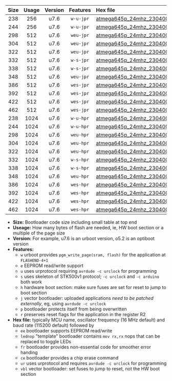 |Size|Usage|Version|Features|Hex file|
|:-:|:-:|:-:|:-:|:--|
|238|256|u7.6|`w-u-jpr`|[atmega645p_24mhz_230400bps_ur_vbl.hex](https://raw.githubusercontent.com/stefanrueger/urboot/main//atmega645p_24mhz_230400bps_ur_vbl.hex)|
|244|256|u7.6|`w-u-jpr`|[atmega645p_24mhz_230400bps_lednop_ur_vbl.hex](https://raw.githubusercontent.com/stefanrueger/urboot/main//atmega645p_24mhz_230400bps_lednop_ur_vbl.hex)|
|298|512|u7.6|`weu-jpr`|[atmega645p_24mhz_230400bps_ee_ur_vbl.hex](https://raw.githubusercontent.com/stefanrueger/urboot/main//atmega645p_24mhz_230400bps_ee_ur_vbl.hex)|
|304|512|u7.6|`weu-jpr`|[atmega645p_24mhz_230400bps_ee_lednop_ur_vbl.hex](https://raw.githubusercontent.com/stefanrueger/urboot/main//atmega645p_24mhz_230400bps_ee_lednop_ur_vbl.hex)|
|322|512|u7.6|`weu-jpr`|[atmega645p_24mhz_230400bps_ee_lednop_fr_ur_vbl.hex](https://raw.githubusercontent.com/stefanrueger/urboot/main//atmega645p_24mhz_230400bps_ee_lednop_fr_ur_vbl.hex)|
|332|512|u7.6|`w-s-jpr`|[atmega645p_24mhz_230400bps_vbl.hex](https://raw.githubusercontent.com/stefanrueger/urboot/main//atmega645p_24mhz_230400bps_vbl.hex)|
|338|512|u7.6|`w-s-jpr`|[atmega645p_24mhz_230400bps_lednop_vbl.hex](https://raw.githubusercontent.com/stefanrueger/urboot/main//atmega645p_24mhz_230400bps_lednop_vbl.hex)|
|348|512|u7.6|`weu-jpr`|[atmega645p_24mhz_230400bps_ee_lednop_fr_ce_ur_vbl.hex](https://raw.githubusercontent.com/stefanrueger/urboot/main//atmega645p_24mhz_230400bps_ee_lednop_fr_ce_ur_vbl.hex)|
|386|512|u7.6|`wes-jpr`|[atmega645p_24mhz_230400bps_ee_vbl.hex](https://raw.githubusercontent.com/stefanrueger/urboot/main//atmega645p_24mhz_230400bps_ee_vbl.hex)|
|392|512|u7.6|`wes-jpr`|[atmega645p_24mhz_230400bps_ee_lednop_vbl.hex](https://raw.githubusercontent.com/stefanrueger/urboot/main//atmega645p_24mhz_230400bps_ee_lednop_vbl.hex)|
|422|512|u7.6|`wes-jpr`|[atmega645p_24mhz_230400bps_ee_lednop_fr_vbl.hex](https://raw.githubusercontent.com/stefanrueger/urboot/main//atmega645p_24mhz_230400bps_ee_lednop_fr_vbl.hex)|
|462|512|u7.6|`wes-jpr`|[atmega645p_24mhz_230400bps_ee_lednop_fr_ce_vbl.hex](https://raw.githubusercontent.com/stefanrueger/urboot/main//atmega645p_24mhz_230400bps_ee_lednop_fr_ce_vbl.hex)|
|238|1024|u7.6|`w-u-hpr`|[atmega645p_24mhz_230400bps_ur.hex](https://raw.githubusercontent.com/stefanrueger/urboot/main//atmega645p_24mhz_230400bps_ur.hex)|
|244|1024|u7.6|`w-u-hpr`|[atmega645p_24mhz_230400bps_lednop_ur.hex](https://raw.githubusercontent.com/stefanrueger/urboot/main//atmega645p_24mhz_230400bps_lednop_ur.hex)|
|298|1024|u7.6|`weu-hpr`|[atmega645p_24mhz_230400bps_ee_ur.hex](https://raw.githubusercontent.com/stefanrueger/urboot/main//atmega645p_24mhz_230400bps_ee_ur.hex)|
|304|1024|u7.6|`weu-hpr`|[atmega645p_24mhz_230400bps_ee_lednop_ur.hex](https://raw.githubusercontent.com/stefanrueger/urboot/main//atmega645p_24mhz_230400bps_ee_lednop_ur.hex)|
|322|1024|u7.6|`weu-hpr`|[atmega645p_24mhz_230400bps_ee_lednop_fr_ur.hex](https://raw.githubusercontent.com/stefanrueger/urboot/main//atmega645p_24mhz_230400bps_ee_lednop_fr_ur.hex)|
|332|1024|u7.6|`w-s-hpr`|[atmega645p_24mhz_230400bps.hex](https://raw.githubusercontent.com/stefanrueger/urboot/main//atmega645p_24mhz_230400bps.hex)|
|338|1024|u7.6|`w-s-hpr`|[atmega645p_24mhz_230400bps_lednop.hex](https://raw.githubusercontent.com/stefanrueger/urboot/main//atmega645p_24mhz_230400bps_lednop.hex)|
|348|1024|u7.6|`weu-hpr`|[atmega645p_24mhz_230400bps_ee_lednop_fr_ce_ur.hex](https://raw.githubusercontent.com/stefanrueger/urboot/main//atmega645p_24mhz_230400bps_ee_lednop_fr_ce_ur.hex)|
|386|1024|u7.6|`wes-hpr`|[atmega645p_24mhz_230400bps_ee.hex](https://raw.githubusercontent.com/stefanrueger/urboot/main//atmega645p_24mhz_230400bps_ee.hex)|
|392|1024|u7.6|`wes-hpr`|[atmega645p_24mhz_230400bps_ee_lednop.hex](https://raw.githubusercontent.com/stefanrueger/urboot/main//atmega645p_24mhz_230400bps_ee_lednop.hex)|
|422|1024|u7.6|`wes-hpr`|[atmega645p_24mhz_230400bps_ee_lednop_fr.hex](https://raw.githubusercontent.com/stefanrueger/urboot/main//atmega645p_24mhz_230400bps_ee_lednop_fr.hex)|
|462|1024|u7.6|`wes-hpr`|[atmega645p_24mhz_230400bps_ee_lednop_fr_ce.hex](https://raw.githubusercontent.com/stefanrueger/urboot/main//atmega645p_24mhz_230400bps_ee_lednop_fr_ce.hex)|

- **Size:** Bootloader code size including small table at top end
- **Useage:** How many bytes of flash are needed, ie, HW boot section or a multiple of the page size
- **Version:** For example, u7.6 is an urboot version, o5.2 is an optiboot version
- **Features:**
  + `w` urboot provides `pgm_write_page(sram, flash)` for the application at `FLASHEND-4+1`
  + `e` EEPROM read/write support
  + `u` uses urprotocol requiring `avrdude -c urclock` for programming
  + `s` uses skeleton of STK500v1 protocol; `-c urclock` and `-c arduino` both work
  + `h` hardware boot section: make sure fuses are set for reset to jump to boot section
  + `j` vector bootloader: uploaded applications *need to be patched externally*, eg, using `avrdude -c urclock`
  + `p` bootloader protects itself from being overwritten
  + `r` preserves reset flags for the application in the register R2
- **Hex file:** typically MCU name, oscillator frequency (16 MHz default) and baud rate (115200 default) followed by
  + `ee` bootloader supports EEPROM read/write
  + `lednop` "template" bootloader contains `mov rx,rx` nops that can be replaced to toggle LEDs
  + `fr` bootloader provides non-essential code for smoother error handing
  + `ce` bootloader provides a chip erase command
  + `ur` uses urprotocol and requires `avrdude -c urclock` for programming
  + `vbl` vector bootloader: set fuses to jump to reset, not the HW boot section
